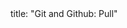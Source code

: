 <frontmatter>
title: "Git and Github: Pull"
</frontmatter>

<include src="unit-inPage-asFlat.md" boilerplate />
